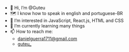 - 👋 Hi, I’m @Guteu
- 🗺️ I know how to speak in english and portuguese-BR
- 👀 I’m interested in JavaScript, React.js, HTML and CSS
- 🌱 I’m currently learning many things
- 📫 How to reach me:
   - danielguerra1711@gmail.com
   - [guteu_](https://discord.com)

<!---
Guteu/Guteu is a ✨ special ✨ repository because its `README.md` (this file) appears on your GitHub profile.
You can click the Preview link to take a look at your changes.
--->
